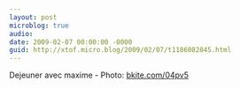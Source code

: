 ```yaml
---
layout: post
microblog: true
audio: 
date: 2009-02-07 00:00:00 -0000
guid: http://xtof.micro.blog/2009/02/07/t1186082845.html
---
```

Dejeuner avec maxime - Photo: [bkite.com/04pv5](http://bkite.com/04pv5)

